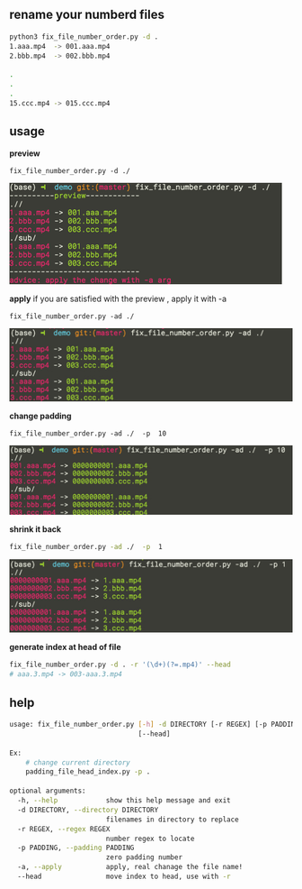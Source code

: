 ## rename your numberd files 


``` bash
python3 fix_file_number_order.py -d .
1.aaa.mp4  -> 001.aaa.mp4
2.bbb.mp4  -> 002.bbb.mp4

.
.
.
15.ccc.mp4 -> 015.ccc.mp4

```

## usage 
**preview**
``` 
fix_file_number_order.py -d ./

```

![preview](https://github.com/zk4/fix_file_number_order/blob/master//preview.jpg)

**apply**
if you are satisfied with the preview , apply it with -a 

```
fix_file_number_order.py -ad ./  

```
![apply](https://github.com/zk4/fix_file_number_order/blob/master//apply.jpg)

**change padding**
```
fix_file_number_order.py -ad ./  -p  10
```
![padding](https://github.com/zk4/fix_file_number_order/blob/master//padding.jpg)

**shrink it back**
``` bash
fix_file_number_order.py -ad ./  -p  1

```
![shrink](https://github.com/zk4/fix_file_number_order/blob/master//shrink.jpg)

**generate index at head of file**
``` bash
fix_file_number_order.py -d . -r '(\d+)(?=.mp4)' --head
# aaa.3.mp4 -> 003-aaa.3.mp4
```

## help
```  bash
usage: fix_file_number_order.py [-h] -d DIRECTORY [-r REGEX] [-p PADDING] [-a]
                                [--head]

Ex: 
    # change current directory 
    padding_file_head_index.py -p .

optional arguments:
  -h, --help            show this help message and exit
  -d DIRECTORY, --directory DIRECTORY
                        filenames in directory to replace
  -r REGEX, --regex REGEX
                        number regex to locate
  -p PADDING, --padding PADDING
                        zero padding number
  -a, --apply           apply, real chanage the file name!
  --head                move index to head, use with -r

```
